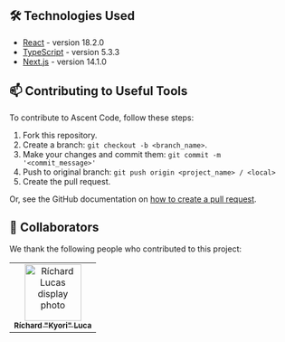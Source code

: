## 🛠 Technologies Used

- [React](https://reactjs.org/) - version 18.2.0
- [TypeScript](https://www.typescriptlang.org/) - version 5.3.3
- [Next.js](https://nextjs.org/) - version 14.1.0

## 📫 Contributing to Useful Tools

To contribute to Ascent Code, follow these steps:

1. Fork this repository.
2. Create a branch: `git checkout -b <branch_name>`.
3. Make your changes and commit them: `git commit -m '<commit_message>'`
4. Push to original branch: `git push origin <project_name> / <local>`
5. Create the pull request.

Or, see the GitHub documentation on [how to create a pull request](https://help.github.com/en/github/collaborating-with-issues-and-pull-requests/creating-a-pull-request).

## 🤝 Collaborators

We thank the following people who contributed to this project:

<table>
  <tr>
    <td align="center">
      <a href="https://github.com/Kyori-kyo">
        <img src="https://github.com/Kyori-kyo.png" width="100px;" alt="Ríchard Lucas display photo"/><br>
        <sub>
          <b>Ríchard "Kyori" Luca</b>
        </sub>
      </a>
    </td>
  </tr>
</table>